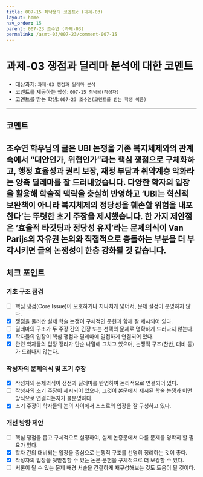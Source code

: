 ```yaml
---
title: 007-15 최낙용의 코멘트c (과제-03) 
layout: home
nav_order: 15
parent: 007-23 조수연 (과제-03)
permalink: /asmt-03/007-23/comment-007-15
---
```


# 과제-03 쟁점과 딜레마 분석에 대한 코멘트

- 대상과제: `과제-03 쟁점과 딜레마 분석`
- 코멘트를 제공하는 학생: `007-15 최낙용(작성자)` 
- 코멘트를 받는 학생: `007-23 조수연(코멘트를 받는 학생 이름)` 

---

## 코멘트

조수연 학우님의 글은 UBI 논쟁을 기존 복지체제와의 관계 속에서 “대안인가, 위협인가”라는 핵심 쟁점으로 구체화하고, 행정 효율성과 권리 보장, 재정 부담과 취약계층 악화라는 양측 딜레마를 잘 드러내었습니다. 다양한 학자의 입장을 활용해 학술적 맥락을 충실히 반영하고 ‘UBI는 혁신적 보완책이 아니라 복지체제의 정당성을 훼손할 위험을 내포한다’는 뚜렷한 초기 주장을 제시했습니다. 한 가지 제안점은 ‘효율적 타깃팅과 정당성 유지’라는 문제의식이 Van Parijs의 자유권 논의와 직접적으로 충돌하는 부분을 더 부각시키면 글의 논쟁성이 한층 강화될 것 같습니다.
---

## 체크 포인트

### **기초 구조 점검**
- [ ] 핵심 쟁점(Core Issue)이 모호하거나 지나치게 넓어서, 문제 설정이 분명하지 않다.
- [x] 쟁점을 둘러싼 실제 학술 논쟁이 구체적인 문헌과 함께 잘 제시되어 있다.
- [ ] 딜레마의 구조가 두 주장 간의 긴장 또는 선택의 문제로 명확하게 드러나지 않는다.
- [x] 학자들의 입장이 핵심 쟁점과 딜레마에 밀접하게 연결되어 있다.
- [x] 관련 학자들의 입장 정리가 단순 나열에 그치고 있으며, 논쟁적 구조(찬반, 대비 등)가 드러나지 않는다.

### **작성자의 문제의식 및 초기 주장**
- [x] 작성자의 문제의식이 쟁점과 딜레마를 반영하여 논리적으로 연결되어 있다.
- [ ] 작성자의 초기 주장이 제시되어 있으나, 그것이 본문에서 제시된 학술 논쟁과 어떤 방식으로 연결되는지가 불분명하다.
- [x] 초기 주장이 학자들의 논의 사이에서 스스로의 입장을 잘 구성하고 있다.

### **개선 방향 제안**
- [ ] 핵심 쟁점을 좁고 구체적으로 설정하여, 실제 논증문에서 다룰 문제를 명확히 할 필요가 있다.
- [x] 학자 간의 대비되는 입장을 중심으로 논쟁적 구조를 선명히 정리하는 것이 좋다.
- [x] 작성자의 입장을 뒷받침할 수 있는 논문·문헌을 구체적으로 더 보강할 수 있다.
- [ ] 서론이 될 수 있는 문제 배경 서술을 간결하게 재구성해보는 것도 도움이 될 것이다.
